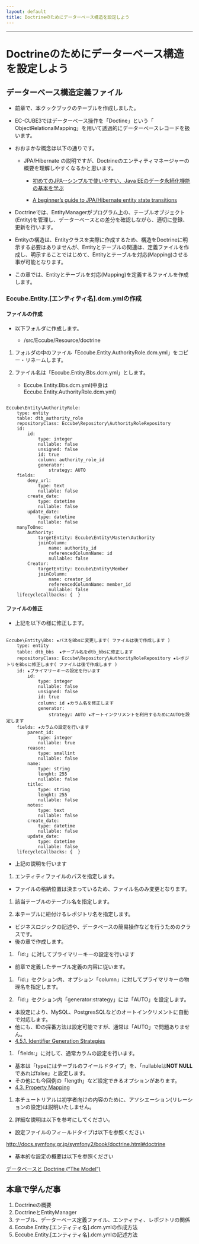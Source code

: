 ```yaml
---
layout: default
title: Doctrineのためにデーターベース構造を設定しよう
---
```


---

# Doctrineのためにデーターベース構造を設定しよう


## データーベース構造定義ファイル

- 前章で、本クックブックのテーブルを作成しました。

- EC-CUBE3ではデーターベース操作を「Doctine」という「 ObjectRelationalMapping」を用いて透過的にデーターベースレコードを扱います。

- おおまかな概念は以下の通りです。

    - JPA/Hibernate の説明ですが、Doctrineのエンティティマネージャーの概要を理解しやすくなるかと思います。

        - <a href="http://builder.japan.zdnet.com/sp_oracle/weblogic/35067018/" target="_blank">初めてのJPA--シンプルで使いやすい、Java EEのデータ永続化機能の基本を学ぶ</a>


        - <a href="https://vladmihalcea.com/2014/07/30/a-beginners-guide-to-jpahibernate-entity-state-transitions/">A beginner’s guide to JPA/Hibernate entity state transitions</a>

- Doctrineでは、EntityManagerがプログラム上の、テーブルオブジェクト(Entity)を管理し、データーベースとの差分を確認しながら、適切に登録、更新を行います。

- Entityの構造は、Entityクラスを実際に作成するため、構造をDoctrineに明示する必要はありませんが、Entityとテーブルの関連は、定義ファイルを作成し、明示することではじめて、Entityとテーブルを対応(Mapping)させる事が可能となります。

- この章では、Entityとテーブルを対応(Mapping)を定義するファイルを作成します。

### Eccube.Entity.[エンティティ名].dcm.ymlの作成

#### ファイルの作成

- 以下フォルダに作成します。

    - /src/Eccube/Resource/doctrine

1. フォルダの中のファイル「Eccube.Entity.AuthorityRole.dcm.yml」をコピー・リネームします。

2. ファイル名は「Eccube.Entity.Bbs.dcm.yml」とします。
    - Eccube.Entity.Bbs.dcm.yml(中身はEccube.Entity.AuthorityRole.dcm.yml)

```

Eccube\Entity\AuthorityRole:
    type: entity
    table: dtb_authority_role
    repositoryClass: Eccube\Repository\AuthorityRoleRepository
    id:
        id:
            type: integer
            nullable: false
            unsigned: false
            id: true
            column: authority_role_id
            generator:
                strategy: AUTO
    fields:
        deny_url:
            type: text
            nullable: false
        create_date:
            type: datetime
            nullable: false
        update_date:
            type: datetime
            nullable: false
    manyToOne:
        Authority:
            targetEntity: Eccube\Entity\Master\Authority
            joinColumn:
                name: authority_id
                referencedColumnName: id
                nullable: false
        Creator:
            targetEntity: Eccube\Entity\Member
            joinColumn:
                name: creator_id
                referencedColumnName: member_id
                nullable: false
    lifecycleCallbacks: {  }

```

#### ファイルの修正

- 上記を以下の様に修正します。

```

Eccube\Entity\Bbs: ★パスをBbsに変更します( ファイルは後で作成します )
    type: entity
    table: dtb_bbs  ★テーブル名をdtb_bbsに修正します
    repositoryClass: Eccube\Repository\AuthorityRoleRepository ★レポジトリをBbsに修正します( ファイルは後で作成します )
    id: ★プライマリーキーの設定を行います
        id:
            type: integer
            nullable: false
            unsigned: false
            id: true
            column: id ★カラム名を修正します
            generator:
                strategy: AUTO ★オートインクリメントを利用するためにAUTOを設定します
    fields: ★カラムの設定を行います
        parent_id:
            type: integer
            nullable: true
        reason:
            type: smallint
            nullable: false
        name:
            type: string
            lenght: 255
            nullable: false
        title:
            type: string
            lenght: 255
            nullable: false
        notes:
            type: text
            nullable: false
        create_date:
            type: datetime
            nullable: false
        update_date:
            type: datetime
            nullable: false
    lifecycleCallbacks: {  }

```
- 上記の説明を行います

1. エンティティファイルのパスを指定します。
- ファイルの格納位置は決まっているため、ファイル名のみ変更となります。

1. 該当テーブルのテーブル名を指定します。

1. 本テーブルに紐付けるレポジトリ名を指定します。
 - ビジネスロジックの記述や、データベースの簡易操作などを行うためのクラスです。
 - 後の章で作成します。

1. 「id:」に対してプライマリーキーの設定を行います
  - 前章で定義したテーブル定義の内容に従います。

1. 「id:」セクション内、オプション「column」に対してプライマリキーの物理名を指定します。

1. 「id:」セクション内「generator:strategy」には「AUTO」を設定します。
  - 本設定により、MySQL、PostgresSQLなどのオートインクリメントに自動で対応します。
  - 他にも、IDの採番方法は設定可能ですが、通常は「AUTO」で問題ありません。
  - <a href="http://docs.doctrine-project.org/projects/doctrine-orm/en/latest/reference/basic-mapping.html#identifier-generation-strategies" target="_blank">4.5.1. Identifier Generation Strategies</a>

1. 「fields:」に対して、通常カラムの設定を行います。
  - 基本は「typeにはテーブルのフイールドタイプ」を、「nullableは**NOT NULL**であればfalse」と設定します。
  - その他にも今回例の「length」など設定できるオプションがあります。
  - <a href="http://docs.doctrine-project.org/projects/doctrine-orm/en/latest/reference/basic-mapping.html#property-mapping" target="_blank">4.3. Property Mapping</a>

1. 本チュートリアルは初学者向けの内容のために、アソシエーション(リレーションの設定)は説明いたしません。

1. 詳細な説明は以下を参考にしてください。
- 設定ファイルのフィールドタイプは以下を参照ください

<a href="http://docs.symfony.gr.jp/symfony2/book/doctrine.html#doctrine" target="_blank">http://docs.symfony.gr.jp/symfony2/book/doctrine.html#doctrine</a>


- 基本的な設定の概要は以下を参照ください

<a href="http://docs.symfony.gr.jp/symfony2/book/doctrine.html#doctrine-the-model" target="_blank">データベースと Doctrine (“The Model”)</a>

## 本章で学んだ事

1. Doctrineの概要
1. DoctrineとEntityManager
1. テーブル、データーベース定義ファイル、エンティティ、レポジトリの関係
1. Eccube.Entity.[エンティティ名].dcm.ymlの作成方法
1. Eccube.Entity.[エンティティ名].dcm.ymlの記述方法
